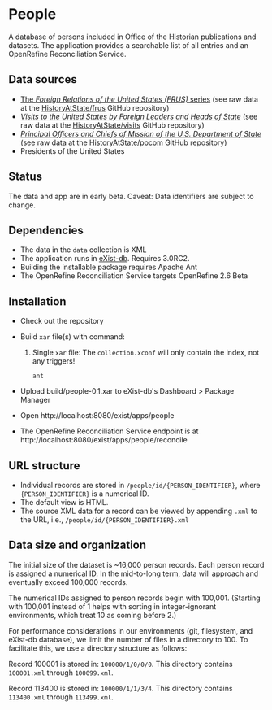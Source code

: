 # People

A database of persons included in Office of the Historian publications and datasets. The application provides a searchable list of all entries and an OpenRefine Reconciliation Service. 

## Data sources

- [The _Foreign Relations of the United States (FRUS)_ series](https://history.state.gov/historicaldocuments) (see raw data at the [HistoryAtState/frus](https://github.com/HistoryAtState/frus) GitHub repository)
- [_Visits to the United States by Foreign Leaders and Heads of State_](https://history.state.gov/departmenthistory/visits) (see raw data at the [HistoryAtState/visits](https://github.com/HistoryAtState/visits) GitHub repository)
- [_Principal Officers and Chiefs of Mission of the U.S. Department of State_](https://history.state.gov/departmenthistory/principals-chiefs) (see raw data at the [HistoryAtState/pocom](https://github.com/HistoryAtState/pocom) GitHub repository)
- Presidents of the United States

## Status

The data and app are in early beta. Caveat: Data identifiers are subject to change.

## Dependencies

- The data in the `data` collection is XML
- The application runs in [eXist-db](http://exist-db.org). Requires 3.0RC2.
- Building the installable package requires Apache Ant
- The OpenRefine Reconciliation Service targets OpenRefine 2.6 Beta

## Installation

- Check out the repository
- Build `xar` file(s) with command:
    1. Single `xar` file: The `collection.xconf` will only contain the index, not any triggers!
        ```shell
        ant
        ```
        
- Upload build/people-0.1.xar to eXist-db's Dashboard > Package Manager
- Open http://localhost:8080/exist/apps/people
- The OpenRefine Reconciliation Service endpoint is at http://localhost:8080/exist/apps/people/reconcile

## URL structure

- Individual records are stored in `/people/id/{PERSON_IDENTIFIER}`, where `{PERSON_IDENTIFIER}` is a numerical ID.
- The default view is HTML. 
- The source XML data for a record can be viewed by appending `.xml` to the URL, i.e., `/people/id/{PERSON_IDENTIFIER}.xml`

## Data size and organization

The initial size of the dataset is ~16,000 person records. Each person record is assigned a numerical ID. In the mid-to-long term, data will approach and eventually exceed 100,000 records.

The numerical IDs assigned to person records begin with 100,001. (Starting with 100,001 instead of 1 helps with sorting in integer-ignorant environments, which treat 10 as coming before 2.)

For performance considerations in our environments (git, filesystem, and eXist-db database), we limit the number of files in a directory to 100. To facilitate this, we use a directory structure as follows:

Record 100001 is stored in: `100000/1/0/0/0`. This directory contains `100001.xml` through `100099.xml`. 

Record 113400 is stored in: `100000/1/1/3/4`. This directory contains `113400.xml` through `113499.xml`. 

